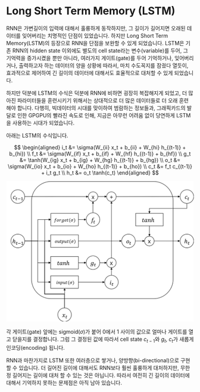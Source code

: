 # Long Short Term Memory (LSTM)

RNN은 가변길이의 입력에 대해서 훌륭하게 동작하지만, 그 길이가 길어지면 오래된 데이터를 잊어버리는 치명적인 단점이 있었습니다. 하지만 Long Short Term Memory(LSTM)의 등장으로 RNN을 단점을 보완할 수 있게 되었습니다. LSTM은 기존 RNN의 hidden state 이외에도 별도의 cell state라는 변수(variable)를 두어, 그 기억력을 증가시켰을 뿐만 아니라, 여러가지 게이트(gate)를 두어 기억하거나, 잊어버리거나, 출력하고자 하는 데이터의 양을 상황에 따라서, 마치 수도꼭지를 잠궜다 열듯이, 효과적으로 제어하여 긴 길이의 데이터에 대해서도 효율적으로 대처할 수 있게 되었습니다.

하지만 덕분에 LSTM의 수식은 덕분에 RNN에 비하면 굉장히 복잡해지게 되었고, 더 많아진 파라미터들을 훈련시키기 위해서는 상대적으로 더 많은 데이터들로 더 오래 훈련 해야 합니다. 다행히, 빅데이터의 시대를 맞이하여 범람하는 정보들과, 그래픽카드의 발달로 인한 GPGPU의 빨라진 속도로 인해, 지금은 아무런 어려움 없이 당연하게 LSTM을 사용하는 시대가 되었습니다.

아래는 LSTM의 수식입니다.

$$
\begin{aligned}
i_t &= \sigma(W_{ii} x_t + b_{ii} + W_{hi} h_{(t-1)} + b_{hi}) \\
f_t &= \sigma(W_{if} x_t + b_{if} + W_{hf} h_{(t-1)} + b_{hf}) \\
g_t &= \tanh(W_{ig} x_t + b_{ig} + W_{hg} h_{(t-1)} + b_{hg}) \\
o_t &= \sigma(W_{io} x_t + b_{io} + W_{ho} h_{(t-1)} + b_{ho}) \\
c_t &= f_t c_{(t-1)} + i_t g_t \\
h_t &= o_t \tanh(c_t)
\end{aligned}
$$

![LSTM의 구조](../assets/rnn-lstm-architecture.png)

각 게이트(gate) 앞에는 sigmoid($\sigma$)가 붙어 $0$에서 $1$ 사이의 값으로 얼마나 게이트를 열고 닫을지를 결정합니다. 그럼 그 결정된 값에 따라서 cell state $c_{t-1}$와 $g_t$, $c_t$가 새롭게 인코딩(encoding) 됩니다.

RNN과 마찬가지로 LSTM 또한 여러층으로 쌓거나, 양방향(bi-directional)으로 구현할 수 있습니다. 더 길어진 길이에 대해서도 RNN보다 훨씬 훌륭하게 대처하지만, 무한정 길어지는 길이에 대처 할 수 있는 것은 아닙니다. 따라서 여전히 긴 길이의 데이터에 대해서 기억하지 못하는 문제점은 아직 남아 있습니다.